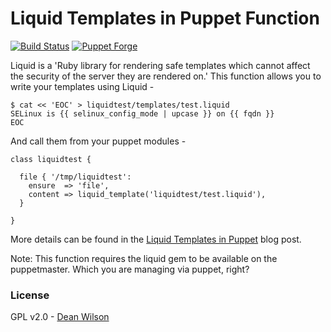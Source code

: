 # Liquid Templates in Puppet Function #

[![Build Status](https://travis-ci.org/deanwilson/puppet-liquidtemplates.svg?branch=master)](https://travis-ci.org/deanwilson/puppet-liquidtemplates)
[![Puppet Forge](https://img.shields.io/puppetforge/v/deanwilson/liquidtemplates.svg)](https://forge.puppetlabs.com/deanwilson/liquidtemplates)

Liquid is a 'Ruby library for rendering safe templates which cannot
affect the security of the server they are rendered on.' This function
allows you to write your templates using Liquid -

    $ cat << 'EOC' > liquidtest/templates/test.liquid
    SELinux is {{ selinux_config_mode | upcase }} on {{ fqdn }}
    EOC

And call them from your puppet modules -

    class liquidtest {

      file { '/tmp/liquidtest':
        ensure  => 'file',
        content => liquid_template('liquidtest/test.liquid'),
      }

    }

More details can be found in the
[Liquid Templates in Puppet](http://www.unixdaemon.net/puppet/liquid-templates-in-puppet-initial-release/) blog post.

Note:
This function requires the liquid gem to be available on the puppetmaster. Which you are managing via puppet, right?

### License ###

GPL v2.0 - [Dean Wilson](http://www.unixdaemon.net)
